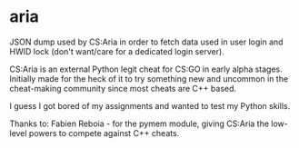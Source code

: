 # aria

JSON dump used by CS:Aria in order to fetch data used in user login
and HWID lock (don't want/care for a dedicated login server).

CS:Aria is an external Python legit cheat for CS:GO in early alpha stages.
Initially made for the heck of it to try something new and uncommon in the
cheat-making community since most cheats are C++ based.

I guess I got bored of my assignments and wanted to test my Python skills.

Thanks to:
Fabien Reboia - for the pymem module, giving CS:Aria the low-level powers
                to compete against C++ cheats.
